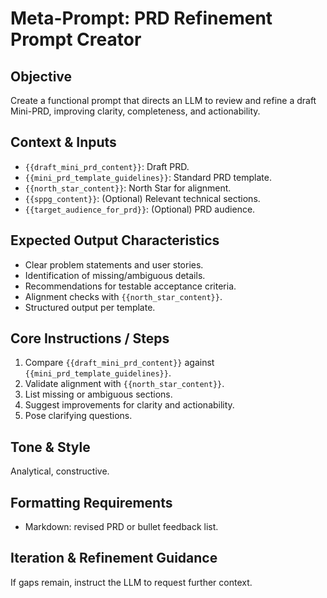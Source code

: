 # Meta-Prompt: PRD Refinement Prompt Creator

## Objective
Create a functional prompt that directs an LLM to review and refine a draft Mini-PRD, improving clarity, completeness, and actionability.

## Context & Inputs
- `{{draft_mini_prd_content}}`: Draft PRD.  
- `{{mini_prd_template_guidelines}}`: Standard PRD template.  
- `{{north_star_content}}`: North Star for alignment.  
- `{{sppg_content}}`: (Optional) Relevant technical sections.  
- `{{target_audience_for_prd}}`: (Optional) PRD audience.

## Expected Output Characteristics
- Clear problem statements and user stories.  
- Identification of missing/ambiguous details.  
- Recommendations for testable acceptance criteria.  
- Alignment checks with `{{north_star_content}}`.  
- Structured output per template.

## Core Instructions / Steps
1. Compare `{{draft_mini_prd_content}}` against `{{mini_prd_template_guidelines}}`.  
2. Validate alignment with `{{north_star_content}}`.  
3. List missing or ambiguous sections.  
4. Suggest improvements for clarity and actionability.  
5. Pose clarifying questions.

## Tone & Style
Analytical, constructive.

## Formatting Requirements
- Markdown: revised PRD or bullet feedback list.

## Iteration & Refinement Guidance
If gaps remain, instruct the LLM to request further context. 